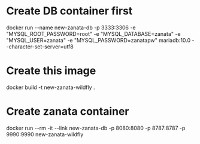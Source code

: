 # Create DB container first
docker run --name new-zanata-db -p 3333:3306 -e "MYSQL_ROOT_PASSWORD=root" -e "MYSQL_DATABASE=zanata" -e "MYSQL_USER=zanata" -e "MYSQL_PASSWORD=zanatapw" mariadb:10.0 --character-set-server=utf8

# Create this image
docker build -t new-zanata-wildfly .

# Create zanata container 
docker run --rm -it --link new-zanata-db -p 8080:8080 -p 8787:8787 -p 9990:9990 new-zanata-wildfly
